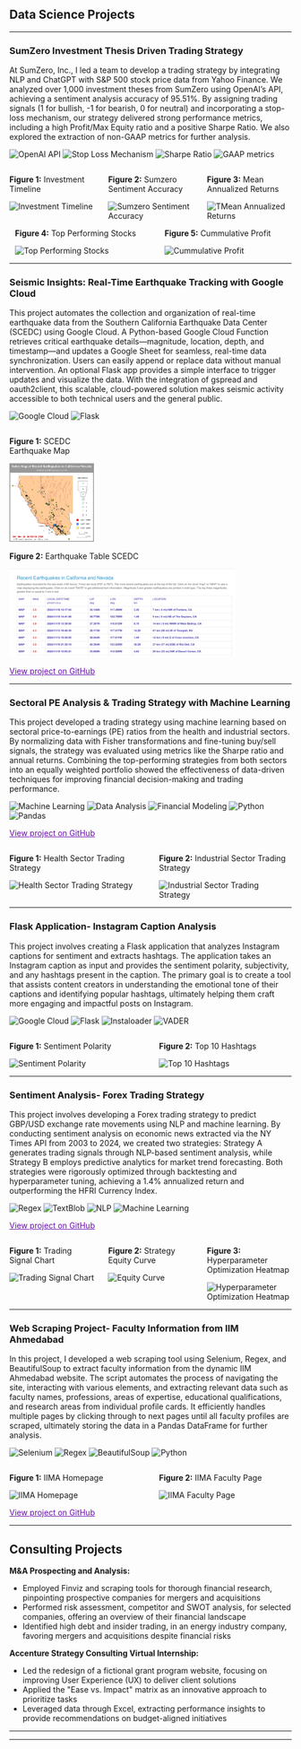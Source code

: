 ## Data Science Projects

---
### SumZero Investment Thesis Driven Trading Strategy

At SumZero, Inc., I led a team to develop a trading strategy by integrating NLP and ChatGPT with S&P 500 stock price data from Yahoo Finance. We analyzed over 1,000 investment theses from SumZero using OpenAI’s API, achieving a sentiment analysis accuracy of 95.51%. By assigning trading signals (1 for bullish, -1 for bearish, 0 for neutral) and incorporating a stop-loss mechanism, our strategy delivered strong performance metrics, including a high Profit/Max Equity ratio and a positive Sharpe Ratio. We also explored the extraction of non-GAAP metrics for further analysis.

![OpenAI API](https://img.shields.io/badge/OpenAI_API-lightgrey?style=flat-square&logo=openai)
![Stop Loss Mechanism](https://img.shields.io/badge/Stop_Loss_Mechanism-lightgrey?style=flat-square)
![Sharpe Ratio](https://img.shields.io/badge/Sharpe_Ratio-lightgrey?style=flat-square)
![GAAP metrics](https://img.shields.io/badge/GAAP_metrics-lightgrey?style=flat-square&logo=python)

<div style="display: flex; justify-content: space-between; align-items: flex-start; flex-wrap: nowrap;">
  <div style="width: 30%; padding-right: 10px;">
    <p><strong>Figure 1:</strong> Investment Timeline</p>
    <img src="images/Timeline.png" alt="Investment Timeline" style="width: 100%; height: auto;"/>
  </div>
  <div style="width: 30%; padding-left: 10px; padding-right: 10px;">
    <p><strong>Figure 2:</strong> Sumzero Sentiment Accuracy</p>
    <img src="images/Sumzero sentiment accuracy.png" alt="Sumzero Sentiment Accuracy" style="width: 100%; height: auto;"/>
  </div>
  <div style="width: 30%; padding-left: 10px;">
    <p><strong>Figure 3:</strong> Mean Annualized Returns</p>
    <img src="images/Mean Annualized Returns.png" alt="TMean Annualized Returns" style="width: 100%; height: auto;"/>
  </div>
</div>
<div style="display: flex; justify-content: space-between; align-items: flex-start; flex-wrap: nowrap;">
  <div style="width: 45%; padding-left: 10px;">
    <p><strong>Figure 4:</strong> Top Performing Stocks</p>
    <img src="images/Top Stocks.png" alt="Top Performing Stocks" style="width: 100%; height: auto;"/>
  </div><div style="width: 45%; padding-left: 10px;">
    <p><strong>Figure 5:</strong> Cummulative Profit</p>
    <img src="images/Profit.png" alt="Cummulative Profit" style="width: 100%; height: auto;"/>
  </div>
</div>

---

### Seismic Insights: Real-Time Earthquake Tracking with Google Cloud
This project automates the collection and organization of real-time earthquake data from the Southern California Earthquake Data Center (SCEDC) using Google Cloud. A Python-based Google Cloud Function retrieves critical earthquake details—magnitude, location, depth, and timestamp—and updates a Google Sheet for seamless, real-time data synchronization. Users can easily append or replace data without manual intervention. An optional Flask app provides a simple interface to trigger updates and visualize the data. With the integration of gspread and oauth2client, this scalable, cloud-powered solution makes seismic activity accessible to both technical users and the general public.

![Google Cloud](https://img.shields.io/badge/Google_Cloud-lightgrey?style=flat-square&logo=google-cloud)
![Flask](https://img.shields.io/badge/Flask-lightgrey?style=flat-square&logo=flask)

<div style="display: flex; justify-content: space-between; align-items: flex-start; flex-wrap: wrap;">
  <div style="width: 30%; padding-right: 10px;">
    <p><strong>Figure 1:</strong> SCEDC Earthquake Map</p>
    <img src="images/Earthquake Map From SCEDC.gif" alt="SCEDC Earthquake Map" style="width: 100%; height: auto;"/>
  </div>
  <div style="width: 80%; padding-right: 10px;">
    <p><strong>Figure 2:</strong> Earthquake Table SCEDC</p>
    <img src="images/Earthquake Table SCEDC.png" alt="Earthquake Table SCEDC" style="width: 100%; height: auto;"/>
  </div>
</div>

<a href="https://github.com/your-repo-link" style="color:#6a0dad;">View project on GitHub</a>

---

### Sectoral PE Analysis & Trading Strategy with Machine Learning
This project developed a trading strategy using machine learning based on sectoral price-to-earnings (PE) ratios from the health and industrial sectors. By normalizing data with Fisher transformations and fine-tuning buy/sell signals, the strategy was evaluated using metrics like the Sharpe ratio and annual returns. Combining the top-performing strategies from both sectors into an equally weighted portfolio showed the effectiveness of data-driven techniques for improving financial decision-making and trading performance.

![Machine Learning](https://img.shields.io/badge/Machine_Learning-lightgrey?style=flat-square)
![Data Analysis](https://img.shields.io/badge/Data_Analysis-lightgrey?style=flat-square)
![Financial Modeling](https://img.shields.io/badge/Financial_Modeling-lightgrey?style=flat-square)
![Python](https://img.shields.io/badge/Python-lightgrey?style=flat-square&logo=python)
![Pandas](https://img.shields.io/badge/Pandas-lightgrey?style=flat-square&logo=pandas)

<a href="https://github.com/Github4Aakanksha/ML/blob/main/Sectoral%20PE%20Analysis%20and%20Trading%20Strategy%20ML.ipynb" style="color:#6a0dad;">View project on GitHub</a>

<div style="display: flex; justify-content: space-between; align-items: flex-start; flex-wrap: wrap;">
  <div style="width: 45%; padding-right: 10px;">
    <p><strong>Figure 1:</strong> Health Sector Trading Strategy</p>
    <img src="images/portfolio1.png?raw=true" alt="Health Sector Trading Strategy" style="width: 100%; height: auto;"/>
  </div>
  <div style="width: 45%; padding-right: 10px;">
    <p><strong>Figure 2:</strong> Industrial Sector Trading Strategy</p>
    <img src="images/portfolio 2.png?raw=true" alt="Industrial Sector Trading Strategy" style="width: 100%; height: auto;"/>
  </div>
</div>

---

### Flask Application- Instagram Caption Analysis
This project involves creating a Flask application that analyzes Instagram captions for sentiment and extracts hashtags. The application takes an Instagram caption as input and provides the sentiment polarity, subjectivity, and any hashtags present in the caption. The primary goal is to create a tool that assists content creators in understanding the emotional tone of their captions and identifying popular hashtags, ultimately helping them craft more engaging and impactful posts on Instagram.

![Google Cloud](https://img.shields.io/badge/Google_Cloud-lightgrey?style=flat-square&logo=google-cloud)
![Flask](https://img.shields.io/badge/Flask-lightgrey?style=flat-square&logo=flask)
![Instaloader](https://img.shields.io/badge/Instaloader-lightgrey?style=flat-square)
![VADER](https://img.shields.io/badge/VADER-lightgrey?style=flat-square)

<div style="display: flex; justify-content: space-between; align-items: flex-start; flex-wrap: nowrap;">
  <div style="width: 45%; padding-right: 10px;">
    <p><strong>Figure 1:</strong> Sentiment Polarity</p>
    <img src="images/Sentiment polarity.png" alt="Sentiment Polarity" style="width: 100%; height: auto;"/>
  </div>
  <div style="width: 45%; padding-left: 10px; padding-right: 10px;">
    <p><strong>Figure 2:</strong> Top 10 Hashtags</p>
    <img src="images/Hashtags.png" alt="Top 10 Hashtags" style="width: 100%; height: auto;"/>
  </div>
</div>

---

### Sentiment Analysis- Forex Trading Strategy
This project involves developing a Forex trading strategy to predict GBP/USD exchange rate movements using NLP and machine learning. By conducting sentiment analysis on economic news extracted via the NY Times API from 2003 to 2024, we created two strategies: Strategy A generates trading signals through NLP-based sentiment analysis, while Strategy B employs predictive analytics for market trend forecasting. Both strategies were rigorously optimized through backtesting and hyperparameter tuning, achieving a 1.4% annualized return and outperforming the HFRI Currency Index. 

![Regex](https://img.shields.io/badge/Regex-lightgrey?style=flat-square)
![TextBlob](https://img.shields.io/badge/TextBlob-lightgrey?style=flat-square)
![NLP](https://img.shields.io/badge/NLP-lightgrey?style=flat-square)
![Machine Learning](https://img.shields.io/badge/Machine_Learning-lightgrey?style=flat-square)

<a href="https://github.com/athk13/FX-Sentiment-Analysis-Trading-Strategy" style="color:#6a0dad;">View project on GitHub</a>

<div style="display: flex; justify-content: space-between; align-items: flex-start; flex-wrap: nowrap;">
  <div style="width: 30%; padding-right: 10px;">
    <p><strong>Figure 1:</strong> Trading Signal Chart</p>
    <img src="images/Screenshot%202024-04-16%20122044.png" alt="Trading Signal Chart" style="width: 100%; height: auto;"/>
  </div>
  <div style="width: 30%; padding-left: 10px; padding-right: 10px;">
    <p><strong>Figure 2:</strong> Strategy Equity Curve</p>
    <img src="images/Screenshot%202024-04-16%20122058.png" alt="Equity Curve" style="width: 100%; height: auto;"/>
  </div>
  <div style="width: 30%; padding-left: 10px;">
    <p><strong>Figure 3:</strong> Hyperparameter Optimization Heatmap</p>
    <img src="images/hyperparameter-heatmap.png" alt="Hyperparameter Optimization Heatmap" style="width: 100%; height: auto;"/>
  </div>
</div>

---

### Web Scraping Project- Faculty Information from IIM Ahmedabad
In this project, I developed a web scraping tool using Selenium, Regex, and BeautifulSoup to extract faculty information from the dynamic IIM Ahmedabad website. The script automates the process of navigating the site, interacting with various elements, and extracting relevant data such as faculty names, professions, areas of expertise, educational qualifications, and research areas from individual profile cards. It efficiently handles multiple pages by clicking through to next pages until all faculty profiles are scraped, ultimately storing the data in a Pandas DataFrame for further analysis.

![Selenium](https://img.shields.io/badge/Selenium-lightgrey?style=flat-square&logo=selenium)
![Regex](https://img.shields.io/badge/Regex-lightgrey?style=flat-square)
![BeautifulSoup](https://img.shields.io/badge/BeautifulSoup-lightgrey?style=flat-square)
![Python](https://img.shields.io/badge/Python-lightgrey?style=flat-square)

<div style="display: flex; justify-content: space-between; align-items: flex-start; flex-wrap: wrap;">
  <div style="width: 45%; padding-right: 10px;">
    <p><strong>Figure 1:</strong> IIMA Homepage</p>
    <img src="images/IIMA Webscrape.png?raw=true" alt="IIMA Homepage" style="width: 100%; height: auto;"/>
  </div>
  <div style="width: 45%; padding-right: 10px;">
    <p><strong>Figure 2:</strong> IIMA Faculty Page</p>
    <img src="images/IIMA Faculty page.png?raw=true" alt="IIMA Faculty Page" style="width: 100%; height: auto;"/>
  </div>
</div>

<a href="https://github.com/Github4Aakanksha/ML/blob/main/Webscraping%20Assessment.ipynb" style="color:#6a0dad;">View project on GitHub</a>

---

## Consulting Projects

**M&A Prospecting and Analysis:**
- Employed Finviz and scraping tools for thorough financial research, pinpointing prospective companies for mergers and acquisitions
- Performed risk assessment, competitor and SWOT analysis, for selected companies, offering an overview of their financial landscape
- Identified high debt and insider trading, in an energy industry company, favoring mergers and acquisitions despite financial risks
  
**Accenture Strategy Consulting Virtual Internship:**
- Led the redesign of a fictional grant program website, focusing on improving User Experience (UX) to deliver client solutions
- Applied the "Ease vs. Impact" matrix as an innovative approach to prioritize tasks
- Leveraged data through Excel, extracting performance insights to provide recommendations on budget-aligned initiatives


---




---

